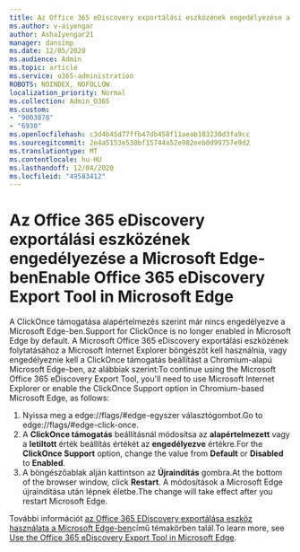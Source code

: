 ```yaml
---
title: Az Office 365 eDiscovery exportálási eszközének engedélyezése a Microsoft Edge-ben
ms.author: v-aiyengar
author: AshaIyengar21
manager: dansimp
ms.date: 12/05/2020
ms.audience: Admin
ms.topic: article
ms.service: o365-administration
ROBOTS: NOINDEX, NOFOLLOW
localization_priority: Normal
ms.collection: Admin_O365
ms.custom:
- "9003878"
- "6930"
ms.openlocfilehash: c3d4b45d77ffb47db458f11aeab183230d3fa9cc
ms.sourcegitcommit: 2e4a5153e530bf15744a52e982eeb0d99757e9d2
ms.translationtype: MT
ms.contentlocale: hu-HU
ms.lasthandoff: 12/04/2020
ms.locfileid: "49583412"
---
```

# <a name="enable-office-365-ediscovery-export-tool-in-microsoft-edge"></a><span data-ttu-id="9aa13-102">Az Office 365 eDiscovery exportálási eszközének engedélyezése a Microsoft Edge-ben</span><span class="sxs-lookup"><span data-stu-id="9aa13-102">Enable Office 365 eDiscovery Export Tool in Microsoft Edge</span></span>

<span data-ttu-id="9aa13-103">A ClickOnce támogatása alapértelmezés szerint már nincs engedélyezve a Microsoft Edge-ben.</span><span class="sxs-lookup"><span data-stu-id="9aa13-103">Support for ClickOnce is no longer enabled in Microsoft Edge by default.</span></span> <span data-ttu-id="9aa13-104">A Microsoft Office 365 eDiscovery exportálási eszközének folytatásához a Microsoft Internet Explorer böngészőt kell használnia, vagy engedélyeznie kell a ClickOnce támogatás beállítást a Chromium-alapú Microsoft Edge-ben, az alábbiak szerint:</span><span class="sxs-lookup"><span data-stu-id="9aa13-104">To continue using the Microsoft Office 365 eDiscovery Export Tool, you'll need to use Microsoft Internet Explorer or enable the ClickOnce Support option in Chromium-based Microsoft Edge, as follows:</span></span>

1. <span data-ttu-id="9aa13-105">Nyissa meg a edge://flags/#edge-egyszer választógombot.</span><span class="sxs-lookup"><span data-stu-id="9aa13-105">Go to edge://flags/#edge-click-once.</span></span>
1. <span data-ttu-id="9aa13-106">A **ClickOnce támogatás** beállításnál módosítsa az **alapértelmezett** vagy a **letiltott** érték beállítás értékét az **engedélyezve** értékre.</span><span class="sxs-lookup"><span data-stu-id="9aa13-106">For the **ClickOnce Support** option, change the value from **Default** or **Disabled** to **Enabled**.</span></span>
1. <span data-ttu-id="9aa13-107">A böngészőablak alján kattintson az **Újraindítás** gombra.</span><span class="sxs-lookup"><span data-stu-id="9aa13-107">At the bottom of the browser window, click **Restart**.</span></span> <span data-ttu-id="9aa13-108">A módosítások a Microsoft Edge újraindítása után lépnek életbe.</span><span class="sxs-lookup"><span data-stu-id="9aa13-108">The change will take effect after you restart Microsoft Edge.</span></span>

<span data-ttu-id="9aa13-109">További információt [az Office 365 EDiscovery exportálása eszköz használata a Microsoft Edge-ben](https://go.microsoft.com/fwlink/?linkid=2111611)című témakörben talál.</span><span class="sxs-lookup"><span data-stu-id="9aa13-109">To learn more, see [Use the Office 365 eDiscovery Export Tool in Microsoft Edge](https://go.microsoft.com/fwlink/?linkid=2111611).</span></span>

